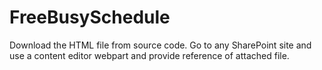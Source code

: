 # FreeBusySchedule
Download the HTML file from source code.
Go to any SharePoint site and use a content editor webpart and provide reference of attached file.
